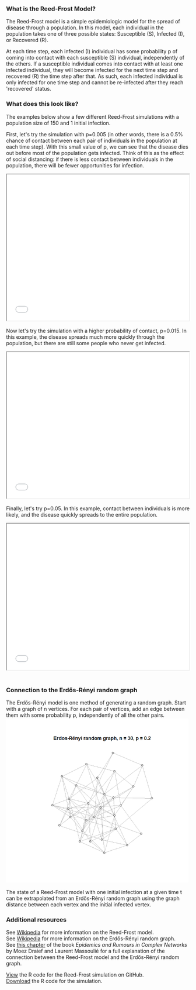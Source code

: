 ### What is the Reed-Frost Model?
The Reed-Frost model is a simple epidemiologic model for the spread of disease through a population. In this model, each individual in the population takes one of three possible states: Susceptible (S), Infected (I), or Recovered (R).

At each time step, each infected (I) individual has some probability p of coming into contact with each susceptible (S) individual, independently of the others. If a susceptible individual comes into contact with at least one infected individual, they will become infected for the next time step and recovered (R) the time step after that. As such, each infected individual is only infected for one time step and cannot be re-infected after they reach 'recovered' status.

### What does this look like?
The examples below show a few different Reed-Frost simulations with a population size of 150 and 1 initial infection.

<html>
  <p>First, let's try the simulation with p=0.005 (in other words, there is a 0.5% chance of contact between each pair of individuals in the population at each time step). With this small value of p, we can see that the disease dies out before most of the population gets infected. Think of this as the effect of social distancing: if there is less contact between individuals in the population, there will be fewer opportunities for infection.</p>
<iframe width="500" height="400" src="rfvideo3.mp4"></iframe>
<br>  
<p>Now let's try the simulation with a higher probability of contact, p=0.015. In this example, the disease spreads much more quickly through the population, but there are still some people who never get infected.</p>  
<iframe width="500" height="400" src="rfvideo.mp4"></iframe>
<br>
<p>Finally, let's try p=0.05. In this example, contact between individuals is more likely, and the disease quickly spreads to the entire population.</p>
<iframe width="500" height="400" src="rfvideo2.mp4"></iframe>
<br> 
<br>
</html>


### Connection to the Erdős-Rényi random graph
The Erdős-Rényi model is one method of generating a random graph. Start with a graph of n vertices. For each pair of vertices, add an edge between them with some probability p, independently of all the other pairs. <br>
<img src="ERgraph.png" height="450" width="500">

The state of a Reed-Frost model with one initial infection at a given time t can be extrapolated from an Erdős-Rényi random graph using the graph distance between each vertex and the initial infected vertex.

### Additional resources
See [Wikipedia](https://en.wikipedia.org/wiki/Reed%E2%80%93Frost_model) for more information on the Reed-Frost model. <br>
See [Wikipedia](https://en.wikipedia.org/wiki/Erd%C5%91s%E2%80%93R%C3%A9nyi_model) for more information on the Erdős-Rényi random graph. <br>
See [this chapter](https://www-cambridge-org.offcampus.lib.washington.edu/core/books/epidemics-and-rumours-in-complex-networks/reedfrost-epidemics-and-erdsrenyi-random-graphs/C59F42D33598700008672D1A717BDBB8#) of the book _Epidemics and Rumours in Complex Networks_ by Moez Draief and Laurent Massoulié for a full explanation of the connection between the Reed-Frost model and the Erdős-Rényi random graph. <br/>

[View](https://github.com/jamie-forschmiedt/reedfrost/blob/gh-pages/ReedFrostVideo.R) the R code for the Reed-Frost simulation on GitHub. <br>
[Download](https://downgit.github.io/#/home?url=https://github.com/jamie-forschmiedt/reedfrost/blob/gh-pages/ReedFrostVideo.R) the R code for the simulation.
